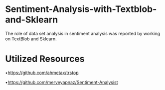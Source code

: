 # Sentiment-Analysis-with-Textblob-and-Sklearn
The role of data set analysis in sentiment analysis was reported by working on TextBlob and Sklearn.
# Utilized Resources
•https://github.com/ahmetax/trstop

•https://github.com/merveyapnaz/Sentiment-Analysist

